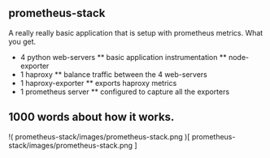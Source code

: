 prometheus-stack
-------------------

A really really basic application that is setup with prometheus metrics.
What you get.

* 4 python web-servers
** basic application instrumentation
** node-exporter
* 1 haproxy
** balance traffic between the 4 web-servers
* 1 haproxy-exporter
** exports haproxy metrics
* 1 prometheus server
** configured to capture all the exporters


1000 words about how it works.
---------
!( prometheus-stack/images/prometheus-stack.png )[ prometheus-stack/images/prometheus-stack.png ]
